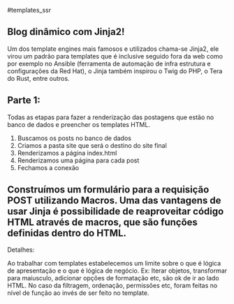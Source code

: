 #templates_ssr

Blog dinâmico com Jinja2!
---------------------------------------------------------------------------------------------------------------------------------------
Um dos template engines mais famosos e utilizados chama-se Jinja2, ele virou um padrão para templates que é inclusive seguido fora da web como por exemplo no Ansible (ferramenta de automação de infra estrutura e configurações da Red Hat), o Jinja também inspirou o Twig do PHP, o Tera do Rust, entre outros.


Parte 1:
---------------------------------------------------------------------------------------------------------------------------------------
Todas as etapas para fazer a renderização das postagens que estão no banco de dados e preencher os templates HTML.

1) Buscamos os posts no banco de dados
2) Criamos a pasta site que será o destino do site final
3) Renderizamos a página index.html
4) Renderizamos uma página para cada post
5) Fechamos a conexão

Construímos um formulário para a requisição POST utilizando Macros. Uma das vantagens de usar Jinja é possibilidade de reaproveitar código HTML através de macros, que são funções definidas dentro do HTML.
---------------------------------------------------------------------------------------------------------------------------------------

Detalhes:

Ao trabalhar com templates estabelecemos um limite sobre o que é lógica de apresentação e o que é lógica de negócio. Ex: Iterar objetos, transformar para maiusculo, adicionar opções de formatação etc, são ok de ir ao lado HTML. No caso da filtragem, ordenação, permissões etc, foram feitas no nível de função ao invés de ser feito no template.

